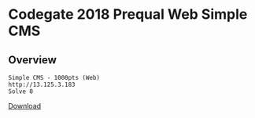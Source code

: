 # Codegate 2018 Prequal Web Simple CMS

## Overview

```
Simple CMS - 1000pts (Web)
http://13.125.3.183
Solve 0
```

[Download](https://s3.ap-northeast-2.amazonaws.com/codegate2018/fbbc0672fb3688a554ddb76e95c4971b)